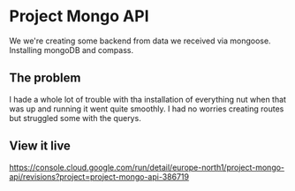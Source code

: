 # Project Mongo API

We we're creating some backend from data we received via mongoose. Installing mongoDB and compass.

## The problem

I hade a whole lot of trouble with tha installation of everything nut when that was up and running it went quite smoothly. I had no worries creating routes but struggled some with the querys.

## View it live

https://console.cloud.google.com/run/detail/europe-north1/project-mongo-api/revisions?project=project-mongo-api-386719
